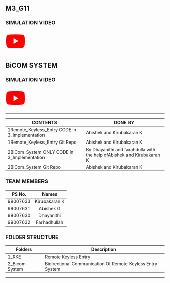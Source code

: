 ## M3_G11
### SIMULATION VIDEO
[![IMAGE ALT TEXT](https://github.com/Abishek1027/M2-EmbSys/blob/main/PROJECT/5_Images%20and%20Videos/youtube%20logo.png)](https://youtu.be/YWSh4ygXIlg)
## BiCOM SYSTEM
### SIMULATION VIDEO
[![IMAGE ALT TEXT](https://github.com/Abishek1027/M2-EmbSys/blob/main/PROJECT/5_Images%20and%20Videos/youtube%20logo.png)](https://youtu.be/5R0Hpbj9Res)
______________________________
| CONTENTS| DONE BY |
|---|---|
| 1Remote_Keyless_Entry CODE in 3_Implementation | Abishek and Kirubakaran K |
| 1Remote_Keyless_Entry Git Repo | Abishek and Kirubakaran K|
| 2BiCom_System ONLY CODE in 3_Implementation | By Dhayanithi and farahdulla with the help ofAbishek and Kirubakaran K|
| 2BiCom_System Git Repo | Abishek and Kirubakaran K |
### TEAM MEMBERS
|  PS No.  |  Names  |
|:--:|:--:|
| 99007633| Kirubakaran K |
| 99007631 | Abishek G |
| 99007630 | Dhayanithi |
| 99007632 | Farhadhullah |

### FOLDER STRUCTURE
| Folders  |  Description  |
|----------|---------------|
| 1_RKE    | Remote Keyless Entry
| 2_Bicom System| Bidirectional Communication Of Remote Keyless Entry System



---

